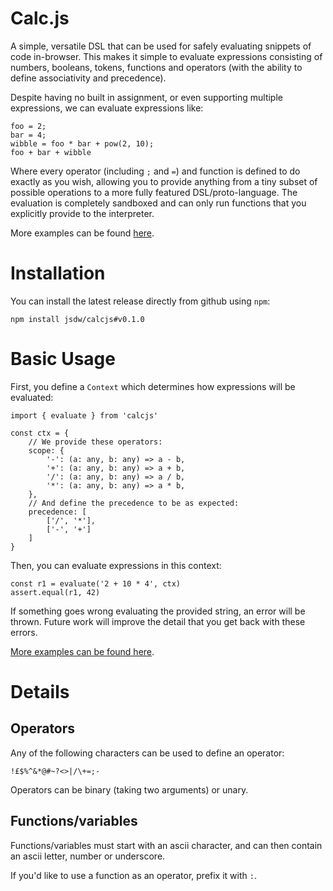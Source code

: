 # Calc.js

A simple, versatile DSL that can be used for safely evaluating snippets of code in-browser.
This makes it simple to evaluate expressions consisting of numbers, booleans, tokens,
functions and operators (with the ability to define associativity and precedence).

Despite having no built in assignment, or even supporting multiple expressions, we can
evaluate expressions like:

```
foo = 2;
bar = 4;
wibble = foo * bar + pow(2, 10);
foo + bar + wibble
```

Where every operator (including `;` and `=`) and function is defined to do exactly as you wish,
allowing you to provide anything from a tiny subset of possible operations to a more fully featured
DSL/proto-language. The evaluation is completely sandboxed and can only run functions that you explicitly
provide to the interpreter.

More examples can be found [here](https://github.com/jsdw/calcjs/blob/master/src/index.test.ts).

# Installation

You can install the latest release directly from github using `npm`:

```
npm install jsdw/calcjs#v0.1.0
```

# Basic Usage

First, you define a `Context` which determines how expressions will be evaluated: 

```
import { evaluate } from 'calcjs'

const ctx = {
    // We provide these operators:
    scope: {
        '-': (a: any, b: any) => a - b,
        '+': (a: any, b: any) => a + b,
        '/': (a: any, b: any) => a / b,
        '*': (a: any, b: any) => a * b,
    },
    // And define the precedence to be as expected:
    precedence: [
        ['/', '*'],
        ['-', '+']
    ]
}
```

Then, you can evaluate expressions in this context:

```
const r1 = evaluate('2 + 10 * 4', ctx)
assert.equal(r1, 42)
```

If something goes wrong evaluating the provided string, an error will be thrown. Future work will improve the detail that you get back with these errors.

[More examples can be found here](https://github.com/jsdw/calcjs/blob/master/src/index.test.ts).

# Details

## Operators

Any of the following characters can be used to define an operator:

```
!£$%^&*@#~?<>|/\+=;-
```

Operators can be binary (taking two arguments) or unary.

## Functions/variables

Functions/variables must start with an ascii character, and can then contain an ascii letter, number or underscore.

If you'd like to use a function as an operator, prefix it with `:`.


